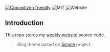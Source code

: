 [![Commitizen friendly](https://img.shields.io/badge/commitizen-friendly-brightgreen.svg)](http://commitizen.github.io/cz-cli/)
![MIT](https://img.shields.io/github/license/real-jiakai/next-blog?style=plastic)
![Website](https://img.shields.io/website?url=https%3A%2F%2Fgujiakai.top)

## Introduction

This repo stores my [weekly website](https://gujiakai.top) source code.

> Blog theme based on [Simple](https://github.com/simple-is-awesome/simple) project.

